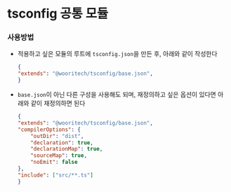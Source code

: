 # tsconfig 공통 모듈

### 사용방법

- 적용하고 싶은 모듈의 루트에 `tsconfig.json`을 만든 후, 아래와 같이 작성한다
    ```json
    {
    "extends": "@wooritech/tsconfig/base.json",
    }
    ```
- `base.json`이 아닌 다른 구성을 사용해도 되며, 재정의하고 싶은 옵션이 있다면 아래와 같이 재정의하면 된다
    ```json
    {
    "extends": "@wooritech/tsconfig/base.json",
    "compilerOptions": {
        "outDir": "dist",
        "declaration": true,
        "declarationMap": true,
        "sourceMap": true,
        "noEmit": false
    },
    "include": ["src/**.ts"]
    }
    ```
